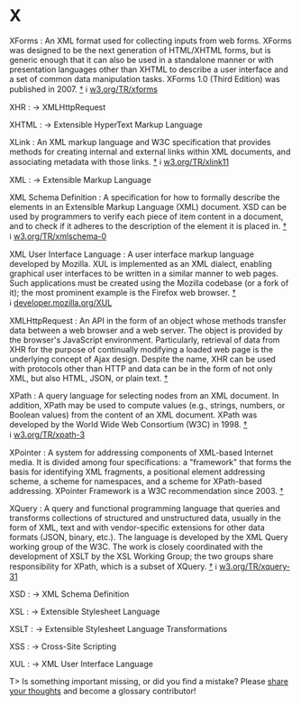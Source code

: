 # X

XForms
: An XML format used for collecting inputs from web forms. XForms was designed to be the next generation of HTML/XHTML forms, but is generic enough that it can also be used in a standalone manner or with presentation languages other than XHTML to describe a user interface and a set of common data manipulation tasks. XForms 1.0 (Third Edition) was published in 2007.&nbsp;[†](#w-xforms) ℹ︎&nbsp;[w3.org/TR/xforms](https://www.w3.org/TR/xforms/)

XHR
: → XMLHttpRequest

XHTML
: → Extensible HyperText Markup Language

XLink
: An XML markup language and W3C specification that provides methods for creating internal and external links within XML documents, and associating metadata with those links.&nbsp;[†](#w-xlink) ℹ︎&nbsp;[w3.org/TR/xlink11](https://www.w3.org/TR/xlink11/)

XML
: → Extensible Markup Language

XML Schema Definition
: A specification for how to formally describe the elements in an Extensible Markup Language (XML) document. XSD can be used by programmers to verify each piece of item content in a document, and to check if it adheres to the description of the element it is placed in.&nbsp;[†](#w-xsd) ℹ︎&nbsp;[w3.org/TR/xmlschema-0](https://www.w3.org/TR/xmlschema-0/)

XML User Interface Language
: A user interface markup language developed by Mozilla. XUL is implemented as an XML dialect, enabling graphical user interfaces to be written in a similar manner to web pages. Such applications must be created using the Mozilla codebase (or a fork of it); the most prominent example is the Firefox web browser.&nbsp;[†](#w-xul) ℹ︎&nbsp;[developer.mozilla.org/XUL](https://developer.mozilla.org/XUL)

XMLHttpRequest
: An API in the form of an object whose methods transfer data between a web browser and a web server. The object is provided by the browser's JavaScript environment. Particularly, retrieval of data from XHR for the purpose of continually modifying a loaded web page is the underlying concept of Ajax design. Despite the name, XHR can be used with protocols other than HTTP and data can be in the form of not only XML, but also HTML, JSON, or plain text.&nbsp;[†](#w-xmlhttprequest)

XPath
: A query language for selecting nodes from an XML document. In addition, XPath may be used to compute values (e.g., strings, numbers, or Boolean values) from the content of an XML document. XPath was developed by the World Wide Web Consortium (W3C) in 1998.&nbsp;[†](#w-xpath) ℹ︎&nbsp;[w3.org/TR/xpath-3](https://www.w3.org/TR/xpath-3/)

XPointer
: A system for addressing components of XML-based Internet media. It is divided among four specifications: a "framework" that forms the basis for identifying XML fragments, a positional element addressing scheme, a scheme for namespaces, and a scheme for XPath-based addressing. XPointer Framework is a W3C recommendation since 2003.&nbsp;[†](#w-xpointer)

XQuery
: A query and functional programming language that queries and transforms collections of structured and unstructured data, usually in the form of XML, text and with vendor-specific extensions for other data formats (JSON, binary, etc.). The language is developed by the XML Query working group of the W3C. The work is closely coordinated with the development of XSLT by the XSL Working Group; the two groups share responsibility for XPath, which is a subset of XQuery.&nbsp;[†](#w-xquery) ℹ︎&nbsp;[w3.org/TR/xquery-31](https://www.w3.org/TR/xquery-31/)

XSD
: → XML Schema Definition

XSL
: → Extensible Stylesheet Language

XSLT
: → Extensible Stylesheet Language Transformations

XSS
: → Cross-Site Scripting

XUL
: → XML User Interface Language

T> Is something important missing, or did you find a mistake? Please [share your thoughts](https://github.com/j9t/web-development-glossary/blob/master/manuscript/x.md) and become a glossary&nbsp;contributor!